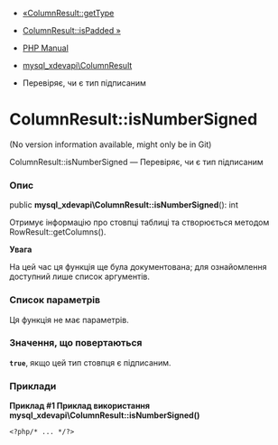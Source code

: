 - [«ColumnResult::getType](mysql-xdevapi-columnresult.gettype.md)
- [ColumnResult::isPadded »](mysql-xdevapi-columnresult.ispadded.md)

- [PHP Manual](index.md)
- [mysql_xdevapi\ColumnResult](class.mysql-xdevapi-columnresult.md)
- Перевіряє, чи є тип підписаним

# ColumnResult::isNumberSigned

(No version information available, might only be in Git)

ColumnResult::isNumberSigned — Перевіряє, чи є тип підписаним

### Опис

public **mysql_xdevapi\ColumnResult::isNumberSigned**(): int

Отримує інформацію про стовпці таблиці та створюється методом
RowResult::getColumns().

**Увага**

На цей час ця функція ще була документована; для
ознайомлення доступний лише список аргументів.

### Список параметрів

Ця функція не має параметрів.

### Значення, що повертаються

**`true`**, якщо цей тип стовпця є підписаним.

### Приклади

**Приклад #1 Приклад використання
**mysql_xdevapi\ColumnResult::isNumberSigned()****

` <?php/* ... */?> `
